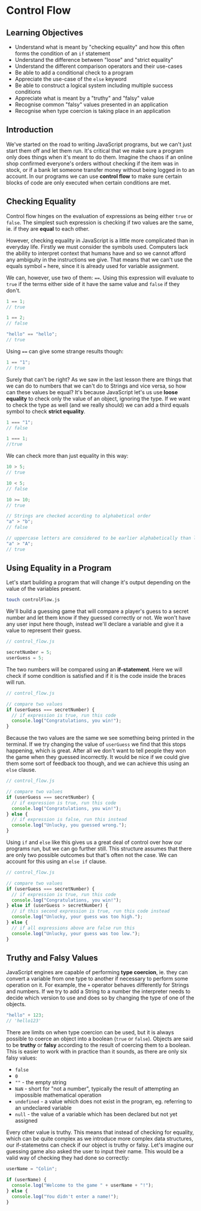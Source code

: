 # Control Flow

## Learning Objectives

* Understand what is meant by "checking equality" and how this often forms the condition of an `if` statement
* Understand the difference between "loose" and "strict equality"
* Understand the different comparison operators and their use-cases
* Be able to add a conditional check to a program
* Appreciate the use-case of the `else` keyword
* Be able to construct a logical system including multiple success conditions
* Appreciate what is meant by a "truthy" and "falsy" value
* Recognise common "falsy" values presented in an application
* Recognise when type coercion is taking place in an application

## Introduction

We've started on the road to writing JavaScript programs, but we can't just start them off and let them run. It's critical that we make sure a program only does things when it's meant to do them. Imagine the chaos if an online shop confirmed everyone's orders without checking if the item was in stock, or if a bank let someone transfer money without being logged in to an account. In our programs we can use **control flow** to make sure certain blocks of code are only executed when certain conditions are met.

## Checking Equality

Control flow hinges on the evaluation of expressions as being either `true` or `false`. The simplest such expression is checking if two values are the same, ie. if they are **equal** to each other.

However, checking equality in JavaScript is a little more complicated than in everyday life. Firstly we must consider the symbols used. Computers lack the ability to interpret context that humans have and so we cannot afford any ambiguity in the instructions we give. That means that we can't use the equals symbol `=` here, since it is already used for variable assignment.

We can, however, use two of them: `==`. Using this expression will evaluate to `true` if the terms either side of it have the same value and `false` if they don't.

```js
1 == 1;
// true

1 == 2;
// false

"hello" == "hello";
// true
```

Using `==` can give some strange results though:

```js
1 == "1";
// true
```

Surely that can't be right? As we saw in the last lesson there are things that we can do to numbers that we can't do to Strings and vice versa, so how can these values be equal? It's because JavaScript let's us use **loose equality** to check only the value of an object, ignoring the type. If we want to check the type as well (and we really should) we can add a third equals symbol to check **strict equality**.

```js
1 === "1";
// false

1 === 1;
//true
```

We can check more than just equality in this way:

```js
10 > 5;
// true

10 < 5;
// false

10 >= 10;
// true

// Strings are checked according to alphabetical order
"a" > "b";
// false

// uppercase letters are considered to be earlier alphabetically than lowercase
"a" > "A";
// true
```

## Using Equality in a Program

Let's start building a program that will change it's output depending on the value of the variables present.

```sh
touch controlFlow.js
```

We'll build a guessing game that will compare a player's guess to a secret number and let them know if they guessed correctly or not. We won't have any user input here though, instead we'll declare a variable and give it a value to represent their guess.

```js
// control_flow.js

secretNumber = 5;
userGuess = 5;
```

The two numbers will be compared using an **if-statement**. Here we will check if some condition is satisfied and if it is the code inside the braces will run.

```js
// control_flow.js

// compare two values
if (userGuess === secretNumber) {
  // if expression is true, run this code
  console.log("Congratulations, you win!");
}
```

Because the two values are the same we see something being printed in the terminal. If we try changing the value of `userGuess` we find that this stops happening, which is great. After all we don't want to tell people they won the game when they guessed incorrectly. It would be nice if we could give them some sort of feedback too though, and we can achieve this using an `else` clause.

```js
// control_flow.js

// compare two values
if (userGuess === secretNumber) {
  // if expression is true, run this code
  console.log("Congratulations, you win!");
} else {
  // if expression is false, run this instead
  console.log("Unlucky, you guessed wrong.");
}
```

Using `if` and `else` like this gives us a great deal of control over how our programs run, but we can go further still. This structure assumes that there are only two possible outcomes but that's often not the case. We can account for this using an `else if` clause.

```js
// control_flow.js

// compare two values
if (userGuess === secretNumber) {
  // if expression is true, run this code
  console.log("Congratulations, you win!");
} else if (userGuess > secretNumber) {
  // if this second expression is true, run this code instead
  console.log("Unlucky, your guess was too high.");
} else {
  // if all expressions above are false run this
  console.log("Unlucky, your guess was too low.");
}
```

## Truthy and Falsy Values

JavaScript engines are capable of performing **type coercion**, ie. they can convert a variable from one type to another if necessary to perform some operation on it. For example, the `+` operator behaves differently for Strings and numbers. If we try to add a String to a number the interpreter needs to decide which version to use and does so by changing the type of one of the objects.

```js
"hello" + 123;
// 'hello123'
```

There are limits on when type coercion can be used, but it is always possible to coerce an object into a boolean (`true` or `false`). Objects are said to be **truthy** or **falsy** according to the result of coercing them to a boolean. This is easier to work with in practice than it sounds, as there are only six falsy values:

- `false`
- `0`
- `""` - the empty string
- `NaN` - short for "not a number", typically the result of attempting an impossible mathematical operation
- `undefined` - a value which does not exist in the program, eg. referring to an undeclared variable
- `null` - the value of a variable which has been declared but not yet assigned

Every other value is truthy. This means that instead of checking for equality, which can be quite complex as we introduce more complex data structures, our if-statemetns can check if our object is truthy or falsy. Let's imagine our guessing game also asked the user to input their name. This would be a valid way of checking they had done so correctly:

```js
userName = "Colin";

if (userName) {
  console.log("Welcome to the game " + userName + "!");
} else {
  console.log("You didn't enter a name!");
}
```
